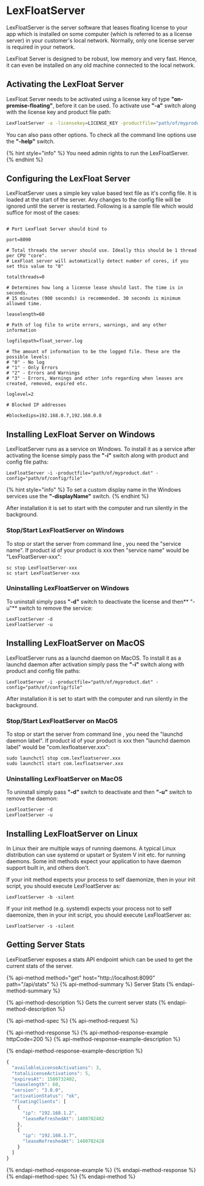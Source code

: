 # LexFloatServer

LexFloatServer is the server software that leases floating license to your app which is installed on some computer \(which is referred to as a license server\) in your customer's local network. Normally, only one license server is required in your network.

LexFloat Server is designed to be robust, low memory and very fast. Hence, it can even be installed on any old machine connected to the local network.

## Activating the LexFloat Server

LexFloat Server needs to be activated using a license key of type **"on-premise-floating"**, before it can be used. To activate use **"-a"** switch along with the license key and product file path:

```bash
LexFloatServer -a -licensekey=LICENSE_KEY -productfile="path/of/myproduct.dat"
```

You can also pass other options. To check all the command line options use the **"-help"** switch.

{% hint style="info" %}
You need admin rights to run the LexFloatServer. 
{% endhint %}

## Configuring the LexFloat Server

LexFloatServer uses a simple key value based text file as it's config file. It is loaded at the start of the server. Any changes to the config file will be ignored until the server is restarted. Following is a sample file which would suffice for most of the cases:

```text

# Port LexFloat Server should bind to

port=8090

# Total threads the server should use. Ideally this should be 1 thread per CPU "core".
# LexFloat server will automatically detect number of cores, if you set this value to "0"

totalthreads=0

# Determines how long a license lease should last. The time is in seconds.
# 15 minutes (900 seconds) is recommended. 30 seconds is minimum allowed time.

leaselength=60

# Path of log file to write errors, warnings, and any other information

logfilepath=float_server.log

# The amount of information to be the logged file. These are the possible levels:
# "0" - No log
# "1" - Only Errors
# "2" - Errors and Warnings
# "3" - Errors, Warnings and other info regarding when leases are created, removed, expired etc.

loglevel=2

# Blocked IP addresses

#blockedips=192.168.0.7,192.168.0.8

```

## Installing LexFloat Server on Windows

LexFloatServer runs as a service on Windows. To install it as a service after activating the license simply pass the **"-i"** switch along with product and config file paths:

```text
LexFloatServer -i -productfile="path/of/myproduct.dat" -config="path/of/config/file"
```

{% hint style="info" %}
To set a custom display name in the Windows services use the **"-displayName"** switch.
{% endhint %}

After installation it is set to start with the computer and run silently in the background.

### Stop/Start LexFloatServer on Windows

To stop or start the server from command line , you need the "service name". If product id of your product is xxx then "service name" would be "LexFloatServer-xxx":

```text
sc stop LexFloatServer-xxx
sc start LexFloatServer-xxx
```

### Uninstalling LexFloatServer on Windows

To uninstall simply pass **"-d"** switch to deactivate the license and then** "-u"** switch to remove the service:

```text
LexFloatServer -d
LexFloatServer -u
```

## Installing LexFloatServer on MacOS

LexFloatServer runs as a launchd daemon on MacOS. To install it as a launchd daemon after activation simply pass the **"-i"** switch along with product and config file paths:

```text
LexFloatServer -i -productfile="path/of/myproduct.dat" -config="path/of/config/file"
```

After installation it is set to start with the computer and run silently in the background.

### Stop/Start LexFloatServer on MacOS

To stop or start the server from command line , you need the "launchd daemon label". If product id of your product is xxx then "launchd daemon label" would be "com.lexfloatserver.xxx":

```text
sudo launchctl stop com.lexfloatserver.xxx
sudo launchctl start com.lexfloatserver.xxx
```

### Uninstalling LexFloatServer on MacOS

To uninstall simply pass **"-d"** switch to deactivate and then **"-u"** switch to remove the daemon:

```text
LexFloatServer -d
LexFloatServer -u
```

## Installing LexFloatServer on Linux

In Linux their are multiple ways of running daemons. A typical Linux distribution can use systemd or upstart or System V init etc. for running daemons. Some init methods expect your application to have daemon support built in, and others don't.

If your init method expects your process to self daemonize, then in your init script, you should execute LexFloatServer as:

```text
LexFloatServer -b -silent
```

If your init method \(e.g. systemd\) expects your process not to self daemonize, then in your init script, you should execute LexFloatServer as:

```text
LexFloatServer -s -silent
```

## Getting Server Stats

LexFloatServer exposes a stats API endpoint which can be used to get the current stats of the server.

{% api-method method="get" host="http://localhost:8090" path="/api/stats" %}
{% api-method-summary %}
Server Stats
{% endapi-method-summary %}

{% api-method-description %}
Gets the current server stats
{% endapi-method-description %}

{% api-method-spec %}
{% api-method-request %}

{% api-method-response %}
{% api-method-response-example httpCode=200 %}
{% api-method-response-example-description %}

{% endapi-method-response-example-description %}

```javascript
{
  "availableLicenseActivations": 3,
  "totalLicenseActivations": 5,
  "expiresAt": 1580732402,
  "leaselength": 60,
  "version": "3.0.0",
  "activationStatus": "ok",
  "floatingClients": [
    {
      "ip": "192.168.1.2",
      "leaseRefreshedAt": 1480702402
    },
    {
      "ip": "192.168.1.7",
      "leaseRefreshedAt": 1480702428
    }
  ]
}
```
{% endapi-method-response-example %}
{% endapi-method-response %}
{% endapi-method-spec %}
{% endapi-method %}



